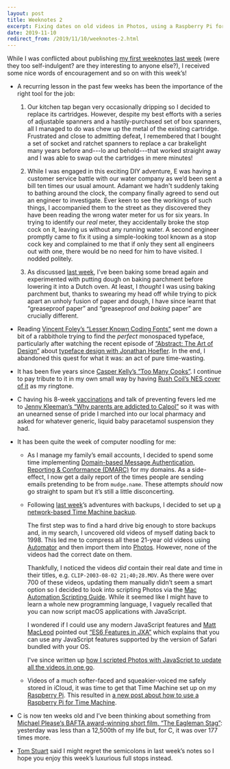 ```yaml
---
layout: post
title: Weeknotes 2
excerpt: Fixing dates on old videos in Photos, using a Raspberry Pi for Time Machine and the right tool for the job.
date: 2019-11-10
redirect_from: /2019/11/10/weeknotes-2.html
---
```

While I was conflicted about publishing [my first weeknotes last week](/2019/11/04/weeknotes-1.html) (were they too self-indulgent? are they interesting to anyone else?), I received some nice words of encouragement and so on with this week&rsquo;s!

*   A recurring lesson in the past few weeks has been the importance of the right tool for the job:

    1. Our kitchen tap began very occasionally dripping so I decided to replace its cartridges. However, despite my best efforts with a series of adjustable spanners and a hastily-purchased set of box spanners, all I managed to do was chew up the metal of the existing cartridge. Frustrated and close to admitting defeat, I remembered that I bought a set of socket and ratchet spanners to replace a car brakelight many years before and---lo and behold---that worked straight away and I was able to swap out the cartridges in mere minutes!

    2. While I was engaged in this exciting DIY adventure, E was having a customer service battle with our water company as we&rsquo;d been sent a bill ten times our usual amount. Adamant we hadn't suddenly taking to bathing around the clock, the company finally agreed to send out an engineer to investigate. Ever keen to see the workings of such things, I accompanied them to the street as they discovered they have been reading the wrong water meter for us for six years. In trying to identify our _real_ meter, they accidentally broke the stop cock on it, leaving us without any running water. A second engineer promptly came to fix it using a simple-looking tool known as a stop cock key and complained to me that if only they sent all engineers out with one, there would be no need for him to have visited. I nodded politely.

    3. As discussed [last week](/2019/11/04/weeknotes-1.html), I&rsquo;ve been baking some bread again and experimented with putting dough on baking parchment before lowering it into a Dutch oven. At least, I _thought_ I was using baking parchment but, thanks to swearing my head off while trying to pick apart an unholy fusion of paper and dough, I have since learnt that &ldquo;greaseproof paper&rdquo; and &ldquo;greaseproof _and baking_ paper&rdquo; are crucially different.

*   Reading [Vincent Foley&rsquo;s &ldquo;Lesser Known Coding Fonts&rdquo;](https://vfoley.xyz/lesser-known-coding-fonts/) sent me down a bit of a rabbithole trying to find the _perfect_ monospaced typeface, particularly after watching the recent episode of [&ldquo;Abstract: The Art of Design&rdquo;](https://www.netflix.com/gb/title/80057883) about [typeface design with Jonathan Hoefler](https://www.typography.com). In the end, I abandoned this quest for what it was: an act of pure time-wasting.

*   It has been five years since [Casper Kelly&rsquo;s &ldquo;Too Many Cooks&rdquo;](https://www.youtube.com/watch?v=QrGrOK8oZG8). I continue to pay tribute to it in my own small way by having [Rush Coil&rsquo;s NES cover of it](http://rushcoil.bandcamp.com/track/too-many-cooks-rush-coil-nes-cover) as my ringtone.

*   C having his 8-week [vaccinations](https://www.nhs.uk/conditions/vaccinations/) and talk of preventing fevers led me to [Jenny Kleeman&rsquo;s &ldquo;Why parents are addicted to Calpol&rdquo;](https://www.theguardian.com/lifeandstyle/2019/jun/04/why-parents-are-addicted-to-calpol) so it was with an unearned sense of pride I marched into our local pharmacy and asked for whatever generic, liquid baby paracetamol suspension they had.

*   It has been quite the week of computer noodling for me:

    *   As I manage my family&rsquo;s email accounts, I decided to spend some time implementing [Domain-based Message Authentication, Reporting & Conformance (DMARC)](https://support.google.com/a/answer/2466580?hl=en) for my domains. As a side-effect, I now get a daily report of the times people are sending emails pretending to be from `mudge.name`. These attempts _should_ now go straight to spam but it&rsquo;s still a little disconcerting.

    *   Following [last week](/2019/11/04/weeknotes-1.html)&rsquo;s adventures with backups, I decided to set up [a network-based Time Machine backup](https://support.apple.com/en-us/HT202784).

        The first step was to find a hard drive big enough to store backups and, in my search, I uncovered old videos of myself dating back to 1998. This led me to compress all these 21-year old videos using [Automator](https://support.apple.com/en-gb/guide/automator/welcome/mac) and then import them into [Photos](https://www.apple.com/uk/macos/photos/). However, none of the videos had the correct date on them.

        Thankfully, I noticed the videos _did_ contain their real date and time in their titles, e.g. `CLIP-2003-08-02 21;40;28.MOV`. As there were over 700 of these videos, updating them manually didn&rsquo;t seem a smart option so I decided to look into scripting Photos via the [Mac Automation Scripting Guide](https://developer.apple.com/library/archive/documentation/LanguagesUtilities/Conceptual/MacAutomationScriptingGuide/index.html#//apple_ref/doc/uid/TP40016239). While it seemed like I might have to learn a whole new programming language, I vaguely recalled that you can now script macOS applications with JavaScript.

        I wondered if I could use any modern JavaScript features and [Matt MacLeod](http://umm.io) pointed out [&ldquo;ES6 Features in JXA&rdquo;](https://github.com/JXA-Cookbook/JXA-Cookbook/wiki/ES6-Features-in-JXA) which explains that you can use any JavaScript features supported by the version of Safari bundled with your OS.

        I've since written up [how I scripted Photos with JavaScript to update all the videos in one go](/2019/11/13/scripting-photos-for-macos-with-javascript.html).

    *   Videos of a much softer-faced and squeakier-voiced me safely stored in iCloud, it was time to get that Time Machine set up on my [Raspberry Pi](https://www.raspberrypi.org). This resulted in [a new post about how to use a Raspberry Pi for Time Machine](/2019/11/12/using-a-raspberry-pi-for-time-machine.html).

*   C is now ten weeks old and I&rsquo;ve been thinking about something from [Michael Please‘s BAFTA award-winning short film, &ldquo;The Eagleman Stag&rdquo;](https://vimeo.com/41756240): yesterday was less than a 12,500th of my life but, for C, it was over 177 times more.

*   [Tom Stuart](https://codon.com) said I might regret the semicolons in last week&rsquo;s notes so I hope you enjoy this week&rsquo;s luxurious full stops instead.
